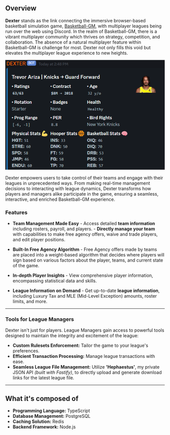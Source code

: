 ## Overview

**Dexter** stands as the link connecting the immersive browser-based basketball simulation game, [Basketball-GM](https://play.basketball-gm.com/), with multiplayer leagues being run over the web using Discord. In the realm of Basketball-GM, there is a vibrant multiplayer community which thrives on strategy, competition, and collaboration. The absence of a natural multiplayer feature within Basketball-GM is challenge for most. Dexter not only fills this void but elevates the multiplayer league experience to new heights.

![Dexter](./dexter-example.png)

Dexter empowers users to take control of their teams and engage with their leagues in unprecedented ways. From making real-time management decisions to interacting with league dynamics, Dexter transforms how players and managers alike participate in the game, ensuring a seamless, interactive, and enriched Basketball-GM experience.

### Features

- **Team Management Made Easy**
        - Access detailed **team information** including rosters, payroll, and players.
        - **Directly manage your team** with capabilities to make free agency offers, waive and trade players, and edit player positions.

- **Built-In Free Agency Algorithm**
        - Free Agency offers made by teams are placed into a weight-based algorithm that decides where players will sign based on various factors about the player, teams, and current state of the game.

- **In-depth Player Insights**
        - View comprehensive player information, encompassing statistical data and skills.

- **League Information on Demand**
        - Get up-to-date **league information**, including Luxury Tax and MLE (Mid-Level Exception) amounts, roster limits, and more.

---
### Tools for League Managers



Dexter isn't just for players. League Managers gain access to powerful tools designed to maintain the integrity and excitement of the league:

- **Custom Rulesets Enforcement:** Tailor the game to your league's preferences.
- **Efficient Transaction Processing:** Manage league transactions with ease.
- **Seamless League File Management:** Utilize **'Hephaestus'**, my private JSON API *(built with Fastify)*, to directly upload and generate download links for the latest league file.

---

## What it's composed of
- **Programming Language:** TypeScript
- **Database Management:** PostgreSQL
- **Caching Solution:** Redis
- **Backend Framework:** Node.js
